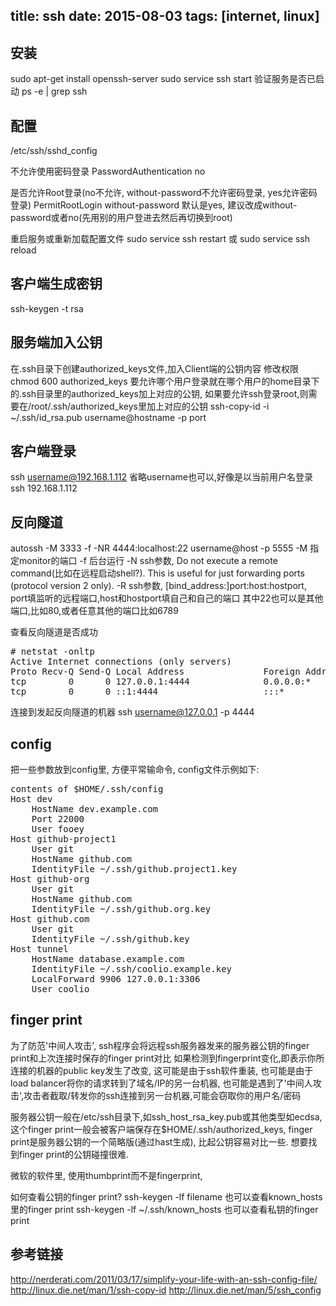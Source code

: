 title: ssh
date: 2015-08-03
tags: [internet, linux]
---
## 安装
sudo apt-get install openssh-server
sudo service ssh start
验证服务是否已启动
ps -e | grep ssh
<!--more-->
## 配置
/etc/ssh/sshd_config

不允许使用密码登录
PasswordAuthentication no

是否允许Root登录(no不允许, without-password不允许密码登录, yes允许密码登录)
PermitRootLogin without-password
默认是yes, 建议改成without-password或者no(先用别的用户登进去然后再切换到root)

重启服务或重新加载配置文件
sudo service ssh restart
或
sudo service ssh reload

## 客户端生成密钥
ssh-keygen -t rsa

## 服务端加入公钥
在.ssh目录下创建authorized_keys文件,加入Client端的公钥内容
修改权限
chmod 600 authorized_keys
要允许哪个用户登录就在哪个用户的home目录下的.ssh目录里的authorized_keys加上对应的公钥, 
如果要允许ssh登录root,则需要在/root/.ssh/authorized_keys里加上对应的公钥
ssh-copy-id -i ~/.ssh/id_rsa.pub username@hostname -p port

## 客户端登录
ssh username@192.168.1.112
省略username也可以,好像是以当前用户名登录
ssh 192.168.1.112

## 反向隧道
autossh -M 3333 -f -NR 4444:localhost:22 username@host -p 5555
-M  指定monitor的端口
-f  后台运行
-N  ssh参数, Do not execute a remote command(比如在远程启动shell?).  This is useful for just forwarding ports (protocol version 2 only).
-R  ssh参数, [bind_address:]port:host:hostport, port填监听的远程端口,host和hostport填自己和自己的端口
其中22也可以是其他端口,比如80,或者任意其他的端口比如6789

查看反向隧道是否成功
<pre>
# netstat -onltp
Active Internet connections (only servers)
Proto Recv-Q Send-Q Local Address               Foreign Address             State       PID/Program name    Timer
tcp        0      0 127.0.0.1:4444              0.0.0.0:*                   LISTEN      5310/sshd           off (0.00/0/0)
tcp        0      0 ::1:4444                    :::*                        LISTEN      5310/sshd           off (0.00/0/0)
</pre>

连接到发起反向隧道的机器
ssh username@127.0.0.1 -p 4444

## config
把一些参数放到config里, 方便平常输命令, config文件示例如下:
<pre>
contents of $HOME/.ssh/config
Host dev
    HostName dev.example.com
    Port 22000
    User fooey
Host github-project1
    User git
    HostName github.com
    IdentityFile ~/.ssh/github.project1.key
Host github-org
    User git
    HostName github.com
    IdentityFile ~/.ssh/github.org.key
Host github.com
    User git
    IdentityFile ~/.ssh/github.key
Host tunnel
    HostName database.example.com
    IdentityFile ~/.ssh/coolio.example.key
    LocalForward 9906 127.0.0.1:3306
    User coolio
</pre>

## finger print
为了防范'中间人攻击', ssh程序会将远程ssh服务器发来的服务器公钥的finger print和上次连接时保存的finger print对比
如果检测到fingerprint变化,即表示你所连接的机器的public key发生了改变,
这可能是由于ssh软件重装, 也可能是由于load balancer将你的请求转到了域名/IP的另一台机器,
也可能是遇到了'中间人攻击',攻击者截取/转发你的ssh连接到另一台机器,可能会窃取你的用户名/密码

服务器公钥一般在/etc/ssh目录下,如ssh_host_rsa_key.pub或其他类型如ecdsa, 
这个finger print一般会被客户端保存在$HOME/.ssh/authorized_keys,
finger print是服务器公钥的一个简略版(通过hast生成), 比起公钥容易对比一些. 想要找到finger print的公钥碰撞很难.

微软的软件里, 使用thumbprint而不是fingerprint,

如何查看公钥的finger print?
ssh-keygen -lf filename
也可以查看known_hosts里的finger print
ssh-keygen -lf ~/.ssh/known_hosts
也可以查看私钥的finger print

## 参考链接
http://nerderati.com/2011/03/17/simplify-your-life-with-an-ssh-config-file/
http://linux.die.net/man/1/ssh-copy-id
http://linux.die.net/man/5/ssh_config

